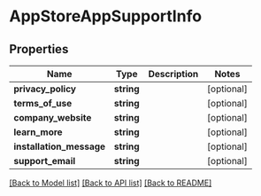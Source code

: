 # AppStoreAppSupportInfo

## Properties
Name | Type | Description | Notes
------------ | ------------- | ------------- | -------------
**privacy_policy** | **string** |  | [optional] 
**terms_of_use** | **string** |  | [optional] 
**company_website** | **string** |  | [optional] 
**learn_more** | **string** |  | [optional] 
**installation_message** | **string** |  | [optional] 
**support_email** | **string** |  | [optional] 

[[Back to Model list]](../README.md#documentation-for-models) [[Back to API list]](../README.md#documentation-for-api-endpoints) [[Back to README]](../README.md)


